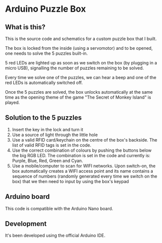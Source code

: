 # Arduino Puzzle Box

## What is this?

This is the source code and schematics for a custom puzzle box that I built.

The box is locked from the inside (using a servomotor) and to be opened, one needs to solve the 5 puzzles built-in.

5 red LEDs are lighted up as soon as we switch on the box (by plugging in a micro USB), signalling the number of puzzles remaining to be solved.

Every time we solve one of the puzzles, we can hear a beep and one of the red LEDs is automatically switched off.

Once the 5 puzzles are solved, the box unlocks automatically at the same time as the opening theme of the game "The Secret of Monkey Island" is played.

## Solution to the 5 puzzles

1. Insert the key in the lock and turn it
2. Use a source of light through the little hole
3. Use a valid RFID card/keychain on the centre of the box's backside. The list of valid RFID tags is set in the code.
4. Use the correct combination of colours by pushing the buttons below the big RGB LED. The combination is set in the code and currently is: Purple, Blue, Red, Green and Cyan.
5. Use a mobile/computer to scan for WIFI networks. Upon switch-on, the box automatically creates a WIFI access point and its name contains a sequence of numbers (randomly generated every time we switch on the box) that we then need to input by using the box's keypad

## Arduino board

This code is compatible with the Arduino Nano board.

## Development

It's been developed using the official Arduino IDE.
